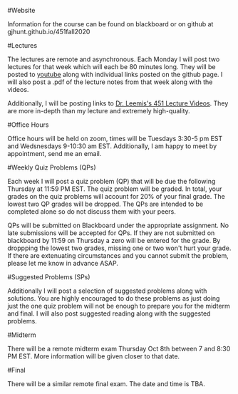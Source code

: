 #Website

Information for the course can be found on blackboard or on github at gjhunt.github.io/451fall2020

#Lectures

The lectures are remote and asynchronous. Each Monday I will post two lectures for that week which will each be 80 minutes long. They will be posted to [youtube](https://www.youtube.com/playlist?list=PL8bivwGDerXoGLimP2BkNzXXDQNymX44y) along with individual links posted on the github page. I will also post a .pdf of the lecture notes from that week along with the videos. 

Additionally, I will be posting links to [Dr. Leemis's 451 Lecture Videos](http://www.math.wm.edu/~leemis/videos/ttc/). They are more in-depth than my lecture and extremely high-quality. 

#Office Hours

Office hours will be held on zoom, times will be Tuesdays 3:30-5 pm EST and Wedsnesdays 9-10:30 am EST. Additionally, I am happy to meet by appointment, send me an email.

#Weekly Quiz Problems (QPs)

Each week I will post a quiz problem (QP) that will be due the following Thursday at 11:59 PM EST. The quiz problem will be graded. In total, your grades on the quiz problems will account for 20% of your final grade. The lowest two QP grades will be dropped. The QPs are intended to be completed alone so do not discuss them with your peers. 

QPs will be submitted on Blackboard under the appropriate assignment. No late submissions will be accepted for QPs. If they are not submitted on blackboard by 11:59 on Thursday a zero will be entered for the grade. By droppping the lowest two grades, missing one or two won't hurt your grade. If there are extenuating circumstances and you cannot submit the problem, please let me know in advance ASAP. 

#Suggested Problems (SPs)

Additionally I will post a selection of suggested problems along with solutions. You are highly encouraged to do these problems as just doing just the one quiz problem will not be enough to prepare you for the midterm and final. I will also post suggested reading along with the suggested problems. 

#Midterm

There will be a remote midterm exam Thursday Oct 8th between 7 and 8:30 PM EST. More information will be given closer to that date. 

#Final

There will be a similar remote final exam. The date and time is TBA. 



